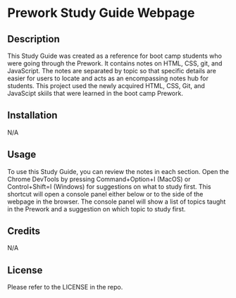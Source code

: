 # Prework Study Guide Webpage

## Description

This Study Guide was created as a reference for boot camp students who were going through the Prework. It contains notes on HTML, CSS, git, and JavaScript. The notes are separated by topic so that specific details are easier for users to locate and acts as an encompassing notes hub for students. This project used the newly acquired HTML, CSS, Git, and JavaScipt skiils that were learned in the boot camp Prework.

## Installation

N/A

## Usage

To use this Study Guide, you can review the notes in each section. Open the Chrome DevTools by pressing Command+Option+I (MacOS) or Control+Shift=I (Windows) for suggestions on what to study first. This shortcut will open a console panel either below or to the side of the webpage in the browser. The console panel will show a list of topics taught in the Prework and a suggestion on which topic to study first.

## Credits

N/A

## License

Please refer to the LICENSE in the repo.
